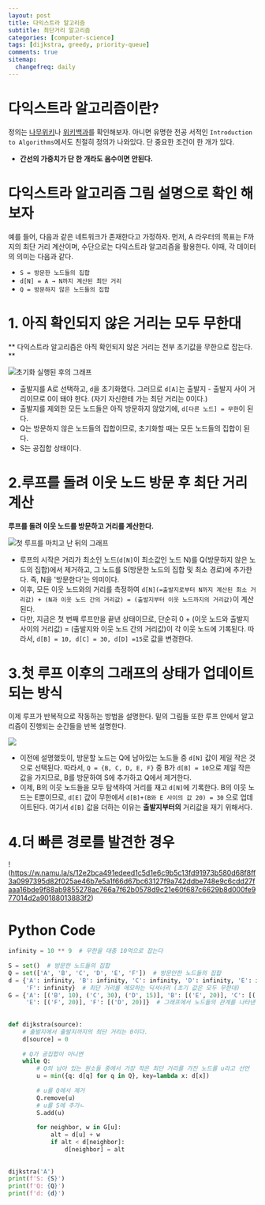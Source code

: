 ```yaml
---
layout: post
title: 다익스트라 알고리즘
subtitle: 최단거리 알고리즘
categories: [computer-science]
tags: [dijkstra, greedy, priority-queue]
comments: true
sitemap:
  changefreq: daily
---
```


# 다익스트라 알고리즘이란?

정의는 [나무위키](https://namu.wiki/w/%EB%8B%A4%EC%9D%B5%EC%8A%A4%ED%8A%B8%EB%9D%BC%20%EC%95%8C%EA%B3%A0%EB%A6%AC%EC%A6%98)나 [위키백과](https://ko.wikipedia.org/wiki/%EB%8D%B0%EC%9D%B4%ED%81%AC%EC%8A%A4%ED%8A%B8%EB%9D%BC_%EC%95%8C%EA%B3%A0%EB%A6%AC%EC%A6%98)를 확인해보자. 아니면 유명한 전공 서적인 `Introduction to Algorithms`에서도 친절히 정의가 나와있다. 단 중요한 조건이 한 개가 있다.

- **간선의 가중치가 단 한 개라도 음수이면 안된다.**

# 다익스트라 알고리즘 그림 설명으로 확인 해보자

예를 들어, 다음과 같은 네트워크가 존재한다고 가정하자. 먼저, A 라우터의 목표는 F까지의 최단 거리 계산이며, 수단으로는 다익스트라 알고리즘을 활용한다. 이때, 각 데이터의 의미는 다음과 같다.

-   `S = 방문한 노드들의 집합`
-   `d[N] = A → N까지 계산된 최단 거리`
-   `Q = 방문하지 않은 노드들의 집합`

# 1. **아직 확인되지 않은 거리는 모두 무한대**

** 다익스트라 알고리즘은 아직 확인되지 않은 거리는 전부 초기값을 무한으로 잡는다. **

![초기화 실행된 후의 그래프](https://w.namu.la/s/7cff087eb1f8876860f0d7a5e1747bd52eb9e20faff468bf3dbb9b267bd14a82602df9a6ef657a6bec140570b00efa1d8779c96fc3a6af1e9075f84ce3493c53fed6d64a6b3ccaf9ea96187dc704e731cff68c20cbed99152f27d2e5c17ace3c)

- 출발지를 A로 선택하고, `d`을 초기화했다. 그러므로 `d[A]`는 출발지 - 출발지 사이 거리이므로 0이 돼야 한다. (자기 자신한테 가는 최단 거리는 0이다.)
- 출발지를 제외한 모든 노드들은 아직 방문하지 않았기에, `d[다른 노드] = 무한`이 된다.
- Q는 방문하지 않은 노드들의 집합이므로, 초기화할 때는 모든 노드들의 집합이 된다.
- S는 공집합 상태이다.

# 2.**루프를 돌려 이웃 노드 방문 후 최단 거리 계산**

**루프를 돌려 이웃 노드를 방문하고 거리를 계산한다.**

![첫 루프를 마치고 난 뒤의 그래프](https://w.namu.la/s/4e98f57a9b80f41aad785aa08b05c88f1380e88f3351d17c0145227fc4c69e39db4573bc6097fa7189ca455584a1ce96b9fa274bc3fbb672a8d960ceb070b7919627fbfef150a11abe17106e6b958967b4a7b3ba4d5fed73c39c41b6bcbaf23d)

-   루프의 시작은 거리가 최소인 노드(`d[N]`이 최소값인 노드 N)를 Q(방문하지 않은 노드의 집합)에서 제거하고, 그 노드를 S(방문한 노드의 집합 및 최소 경로)에 추가한다. 즉, N을 '방문한다'는 의미이다.
-   이후, 모든 이웃 노드와의 거리를 측정하여 `d[N](=출발지로부터 N까지 계산된 최소 거리값) + (N과 이웃 노드 간의 거리값) = (출발지부터 이웃 노드까지의 거리값)`이 계산된다.
-   다만, 지금은 첫 번째 루프만을 끝낸 상태이므로, 단순히 0 + (이웃 노드와 출발지 사이의 거리값) = (출발지와 이웃 노드 간의 거리값)이 각 이웃 노드에 기록된다. 따라서, `d[B] = 10, d[C] = 30, d[D] =15`로 값을 변경한다.

# 3.**첫 루프 이후의 그래프의 상태가 업데이트되는 방식**

이제 루프가 반복적으로 작동하는 방법을 설명한다. 밑의 그림들 또한 루프 안에서 알고리즘이 진행되는 순간들을 반복 설명한다.

![](https://w.namu.la/s/a915731233ba006e765c8bce2fd56cdb0dda05fe2c3cab1020b4f0a3031d58d208973d4034e6e1d8e0bf73a8aeabec275b163417c9d7cdac22080413e1e126a2d4b5ef57046844ce0f443cabcd3f9e168a43bdca973f23fd72c695bed314eeda)

-   이전에 설명했듯이, 방문할 노드는 Q에 남아있는 노드들 중 `d[N]` 값이 제일 작은 것으로 선택된다. 따라서, `Q = {B, C, D, E, F}` 중 B가 `d[B] = 10`으로 제일 작은 값을 가지므로, B를 방문하여 S에 추가하고 Q에서 제거한다.
-   이제, B의 이웃 노드들을 모두 탐색하여 거리를 재고 `d[N]`에 기록한다. B의 이웃 노드는 E뿐이므로, `d[E]` 값이 무한에서 `d[B]+(B와 E 사이의 값 20) = 30` 으로 업데이트된다. 여기서 `d[B]` 값을 더하는 이유는 **출발지부터의** 거리값을 재기 위해서다.

# 4.**더 빠른 경로를 발견한 경우**
!(https://w.namu.la/s/12e2bca491edeed1c5d1e6c9b5c13fd91973b580d68f8ff3a0997395d82f025ae46b7e5a1f66d67bc63127f9a742ddbe748e9c6cdd27faaa16bde9f88ab9855278ac766a7f62b0578d9c21e60f687c6629b8d000fe977014d2a90188013883f2)

# Python Code

```python
infinity = 10 ** 9  # 무한을 대충 10억으로 잡는다  
  
S = set()  # 방문한 노드들의 집합  
Q = set(['A', 'B', 'C', 'D', 'E', 'F'])  # 방문안한 노드들의 집합  
d = {'A': infinity, 'B': infinity, 'C': infinity, 'D': infinity, 'E': infinity,  
     'F': infinity}  # 최단 거리를 메모하는 딕셔너리 (초기 값은 모두 무한대)  
G = {'A': [('B', 10), ('C', 30), ('D', 15)], 'B': [('E', 20)], 'C': [('F', 5)], 'D': [('C', 5), ('F', 20)],  
     'E': [('F', 20)], 'F': [('D', 20)]}  # 그래프에서 노드들의 관계를 나타낸 딕셔너리  
  
  
def dijkstra(source):  
    # 출발지에서 출발지까지의 최단 거리는 0이다.  
    d[source] = 0  
  
    # Q가 공집합이 아니면  
    while Q:  
        # Q의 남아 있는 원소들 중에서 가장 작은 최단 거리를 가진 노드를 u라고 선언  
        u = min({q: d[q] for q in Q}, key=lambda x: d[x])  
  
        # u를 Q에서 제거  
        Q.remove(u)  
        # u를 S에 추가ㄴ  
        S.add(u)  
  
        for neighbor, w in G[u]:  
            alt = d[u] + w  
            if alt < d[neighbor]:  
                d[neighbor] = alt  
  
  
dijkstra('A')  
print(f'S: {S}')  
print(f'Q: {Q}')  
print(f'd: {d}')
```
